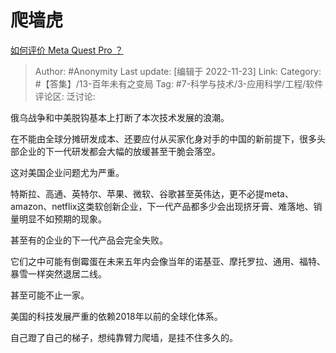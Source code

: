 # 爬墙虎
[如何评价 Meta Quest Pro ？](https://www.zhihu.com/question/558783432/answer/2770195718)

> Author: #Anonymity
> Last update: [编辑于 2022-11-23]
> Link:
> Category: #【答集】/13-百年未有之变局
> Tag: #7-科学与技术/3-应用科学/工程/软件 
> 评论区:
> 泛讨论:

俄乌战争和中美脱钩基本上打断了本次技术发展的浪潮。

在不能由全球分摊研发成本、还要应付从买家化身对手的中国的新前提下，很多头部企业的下一代研发都会大幅的放缓甚至干脆会落空。

这对美国企业问题尤为严重。

特斯拉、高通、英特尔、苹果、微软、谷歌甚至英伟达，更不必提meta、amazon、netflix这类软创新企业，下一代产品都多少会出现挤牙膏、难落地、销量明显不如预期的现象。

甚至有的企业的下一代产品会完全失败。

它们之中可能有倒霉蛋在未来五年内会像当年的诺基亚、摩托罗拉、通用、福特、暴雪一样突然退居二线。

甚至可能不止一家。

美国的科技发展严重的依赖2018年以前的全球化体系。

自己蹬了自己的梯子，想纯靠臂力爬墙，是挂不住多久的。
